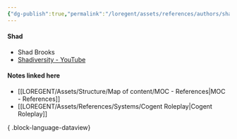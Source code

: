 ```yaml
---
{"dg-publish":true,"permalink":"/loregent/assets/references/authors/shad/"}
---
```


#### Shad

- Shad Brooks
- [Shadiversity - YouTube](https://www.youtube.com/channel/UCkmMACUKpQeIxN9D9ARli1Q)


#### Notes linked here
- [[LOREGENT/Assets/Structure/Map of content/MOC - References\|MOC - References]]
- [[LOREGENT/Assets/References/Systems/Cogent Roleplay\|Cogent Roleplay]]

{ .block-language-dataview}
